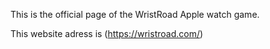
This is the official page of the WristRoad Apple watch game.

This website adress is (https://wristroad.com/)


